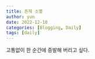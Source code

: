 ```yaml
---
title: 존재 소멸
author: yun
date: 2022-12-18
categories: [Blogging, Daily]
tags: [daily]
---
```


고통없이 한 순간에 증발해 버리고 싶다.
